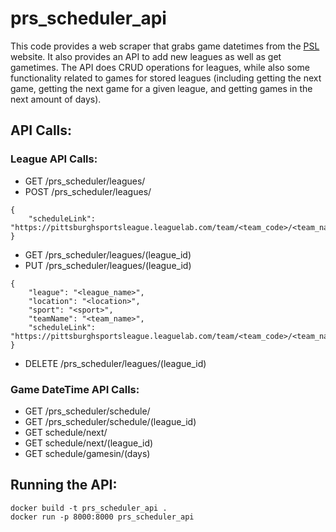# prs_scheduler_api
 
This code provides a web scraper that grabs game datetimes from the [PSL](https://pittsburghsportsleague.leaguelab.com/) website. It also provides an API to add new leagues as well as get gametimes. The API does CRUD operations for leagues, while also some functionality related to games for stored leagues (including getting the next game, getting the next game for a given league, and getting games in the next amount of days).

## API Calls:
### League API Calls:
- GET /prs_scheduler/leagues/
- POST /prs_scheduler/leagues/
 ```
 {
     "scheduleLink": "https://pittsburghsportsleague.leaguelab.com/team/<team_code>/<team_name>"
 }
 ```
- GET /prs_scheduler/leagues/(league_id)
- PUT /prs_scheduler/leagues/(league_id)
 ```
 {
     "league": "<league_name>",
     "location": "<location>",
     "sport": "<sport>",
     "teamName": "<team_name>",
     "scheduleLink": "https://pittsburghsportsleague.leaguelab.com/team/<team_code>/<team_name>"
 }
 ```
- DELETE /prs_scheduler/leagues/(league_id)

### Game DateTime API Calls:
- GET /prs_scheduler/schedule/
- GET /prs_scheduler/schedule/(league_id)
- GET schedule/next/
- GET schedule/next/(league_id)
- GET schedule/gamesin/(days)

## Running the API:
```
docker build -t prs_scheduler_api .
docker run -p 8000:8000 prs_scheduler_api
```
